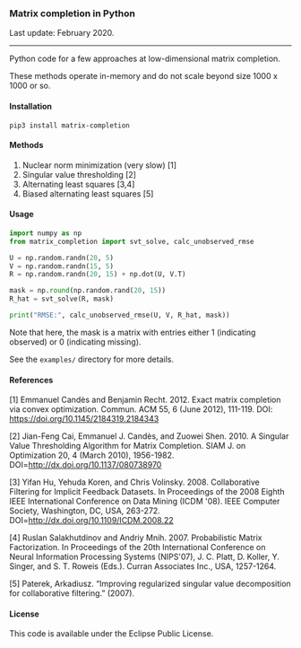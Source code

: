 ### Matrix completion in Python

Last update: February 2020.

---

Python code for a few approaches at low-dimensional matrix completion. 

These methods operate in-memory and do not scale beyond size 1000 x 1000 or so. 

#### Installation

```shell
pip3 install matrix-completion
```

#### Methods

1. Nuclear norm minimization (very slow) [1]
2. Singular value thresholding [2]
3. Alternating least squares [3,4]
4. Biased alternating least squares [5]

#### Usage

```python
import numpy as np
from matrix_completion import svt_solve, calc_unobserved_rmse

U = np.random.randn(20, 5)
V = np.random.randn(15, 5)
R = np.random.randn(20, 15) + np.dot(U, V.T)

mask = np.round(np.random.rand(20, 15))
R_hat = svt_solve(R, mask)

print("RMSE:", calc_unobserved_rmse(U, V, R_hat, mask))
```

Note that here, the mask is a matrix with entries either 1 (indicating observed) or 0 (indicating missing).

See the `examples/` directory for more details.

#### References

[1] Emmanuel Candès and Benjamin Recht. 2012. Exact matrix completion via convex optimization. Commun. ACM 55, 6 (June 2012), 111-119. DOI: https://doi.org/10.1145/2184319.2184343

[2] Jian-Feng Cai, Emmanuel J. Candès, and Zuowei Shen. 2010. A Singular Value Thresholding Algorithm for Matrix Completion. SIAM J. on Optimization 20, 4 (March 2010), 1956-1982. DOI=http://dx.doi.org/10.1137/080738970

[3] Yifan Hu, Yehuda Koren, and Chris Volinsky. 2008. Collaborative Filtering for Implicit Feedback Datasets. In Proceedings of the 2008 Eighth IEEE International Conference on Data Mining (ICDM '08). IEEE Computer Society, Washington, DC, USA, 263-272. DOI=http://dx.doi.org/10.1109/ICDM.2008.22

[4] Ruslan Salakhutdinov and Andriy Mnih. 2007. Probabilistic Matrix Factorization. In Proceedings of the 20th International Conference on Neural Information Processing Systems (NIPS'07), J. C. Platt, D. Koller, Y. Singer, and S. T. Roweis (Eds.). Curran Associates Inc., USA, 1257-1264.

[5] Paterek, Arkadiusz. “Improving regularized singular value decomposition for collaborative filtering.” (2007).

#### License

This code is available under the Eclipse Public License.
